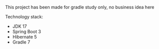 This project has been made for gradle study only, no business idea here

Technology stack: 
- JDK 17
- Spring Boot 3
- Hibernate 5
- Gradle 7